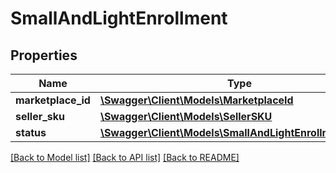 # SmallAndLightEnrollment

## Properties
Name | Type | Description | Notes
------------ | ------------- | ------------- | -------------
**marketplace_id** | [**\Swagger\Client\Models\MarketplaceId**](MarketplaceId.md) |  | 
**seller_sku** | [**\Swagger\Client\Models\SellerSKU**](SellerSKU.md) |  | 
**status** | [**\Swagger\Client\Models\SmallAndLightEnrollmentStatus**](SmallAndLightEnrollmentStatus.md) |  | 

[[Back to Model list]](../../README.md#documentation-for-models) [[Back to API list]](../../README.md#documentation-for-api-endpoints) [[Back to README]](../../README.md)

